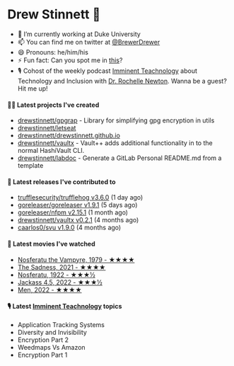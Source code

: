 
# Drew Stinnett 👋

- 🔭 I’m currently working at Duke University
- 📫 You can find me on twitter at [@BrewerDrewer](https://twitter.com/BrewerDrewer)
- 😄 Pronouns: he/him/his
- ⚡ Fun fact: Can you spot me in [this](https://www.youtube.com/watch?v=oL9WnB0qHBA)?
- 🎙 Cohost of the weekly podcast [Imminent Teachnology](https://podcast.imminentteachnology.com/) about Technology and Inclusion with [Dr. Rochelle Newton](https://www.linkedin.com/in/drrochellenewton/). Wanna be a guest? Hit me up!

#### 👨‍💻 Latest projects I've created
- [drewstinnett/gpgrap](https://github.com/drewstinnett/gpgrap) - Library for simplifying gpg encryption in utils
- [drewstinnett/letseat](https://github.com/drewstinnett/letseat)
- [drewstinnett/drewstinnett.github.io](https://github.com/drewstinnett/drewstinnett.github.io)
- [drewstinnett/vaultx](https://github.com/drewstinnett/vaultx) - Vault&#43;&#43; adds additional functionality in to the normal HashiVault CLI.
- [drewstinnett/labdoc](https://github.com/drewstinnett/labdoc) - Generate a GitLab Personal README.md from a template

#### 🚀 Latest releases I've contributed to
- [trufflesecurity/trufflehog v3.6.0](https://github.com/trufflesecurity/trufflehog/releases/tag/v3.6.0) (1 day ago)
- [goreleaser/goreleaser v1.9.1](https://github.com/goreleaser/goreleaser/releases/tag/v1.9.1) (5 days ago)
- [goreleaser/nfpm v2.15.1](https://github.com/goreleaser/nfpm/releases/tag/v2.15.1) (1 month ago)
- [drewstinnett/vaultx v0.2.1](https://github.com/drewstinnett/vaultx/releases/tag/v0.2.1) (4 months ago)
- [caarlos0/svu v1.9.0](https://github.com/caarlos0/svu/releases/tag/v1.9.0) (4 months ago)

#### 🍿 Latest movies I've watched
- [Nosferatu the Vampyre, 1979 - ★★★★](https://letterboxd.com/mondodrew/film/nosferatu-the-vampyre/)
- [The Sadness, 2021 - ★★★★](https://letterboxd.com/mondodrew/film/the-sadness-2021/)
- [Nosferatu, 1922 - ★★★½](https://letterboxd.com/mondodrew/film/nosferatu/)
- [Jackass 4.5, 2022 - ★★★½](https://letterboxd.com/mondodrew/film/jackass-45/)
- [Men, 2022 - ★★★★](https://letterboxd.com/mondodrew/film/men-2022/)

#### 🎙 Latest [Imminent Teachnology](https://podcast.imminentteachnology.com/) topics
- Application Tracking Systems
- Diversity and Invisibility
- Encryption Part 2
- Weedmaps Vs Amazon
- Encryption Part 1